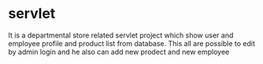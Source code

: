 # servlet
It is a departmental store related servlet project which show user and employee profile and product list from database.
This all are possible to edit by admin login and he also can add new prodect and new employee
